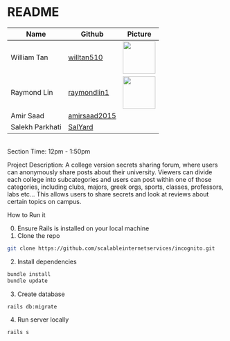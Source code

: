 # README

Name | Github | Picture
---- | ---- | ----
William Tan	| [willtan510](https://github.com/willtan510) | <img src="https://avatars2.githubusercontent.com/u/16597248?s=460&v=4" data-canonical-src="https://avatars2.githubusercontent.com/u/16597248?s=460&v=4" width="75" height="75"/> 
Raymond Lin	| [raymondlin1](https://github.com/raymondlin1) | <img src="https://avatars3.githubusercontent.com/u/22209475?s=460&v=4" data-canonical-src="https://avatars3.githubusercontent.com/u/22209475?s=460&v=4" width="75" height="75"/> </br>
Amir Saad	| [amirsaad2015](https://github.com/amirsaad2015) |
Salekh Parkhati | [SalYard](https://github.com/SalYard) |

<br>
Section Time: 12pm - 1:50pm

Project Description:
A college version secrets sharing forum, where users can anonymously share posts about their university. Viewers can divide each college into subcategories and users can post within one of those categories, including clubs, majors, greek orgs, sports, classes, professors, labs etc... This allows users to share secrets and look at reviews about certain topics on campus. 

How to Run it

0. Ensure Rails is installed on your local machine
1. Clone the repo
```sh
git clone https://github.com/scalableinternetservices/incognito.git
```
2. Install dependencies
```sh
bundle install
bundle update
```
3. Create database
```sh
rails db:migrate
```
4. Run server locally
```sh
rails s
```
